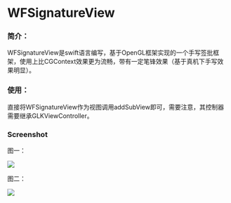 # WFSignatureView
### 简介：

WFSignatureView是swift语言编写，基于OpenGL框架实现的一个手写签批框架，使用上比CGContext效果更为流畅，带有一定笔锋效果（基于真机下手写效果明显）。



### 使用：

直接将WFSignatureView作为视图调用addSubView即可，需要注意，其控制器需要继承GLKViewController。



### Screenshot

图一：

![](https://github.com/Babywolf1992/WFSignatureView/blob/master/image/IMG_2048.jpg)

图二：

![](https://github.com/Babywolf1992/WFSignatureView/blob/master/image/IMG_2049.jpg)